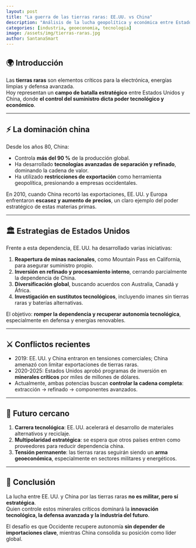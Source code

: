 ```yaml
---
layout: post
title: "La guerra de las tierras raras: EE.UU. vs China"
description: "Análisis de la lucha geopolítica y económica entre Estados Unidos y China por el control de las tierras raras, elementos clave para la tecnología y defensa."
categories: [industria, geoeconomia, tecnologia]
image: /assets/img/tierras-raras.jpg
author: SantanaSmart
---
```


## 🌍 Introducción

Las **tierras raras** son elementos críticos para la electrónica, energías limpias y defensa avanzada.  
Hoy representan un **campo de batalla estratégico** entre Estados Unidos y China, donde **el control del suministro dicta poder tecnológico y económico**.

---

## ⚡ La dominación china

Desde los años 80, China:

- Controla **más del 90 %** de la producción global.  
- Ha desarrollado **tecnologías avanzadas de separación y refinado**, dominando la cadena de valor.  
- Ha utilizado **restricciones de exportación** como herramienta geopolítica, presionando a empresas occidentales.

En 2010, cuando China recortó las exportaciones, EE. UU. y Europa enfrentaron **escasez y aumento de precios**, un claro ejemplo del poder estratégico de estas materias primas.

---

## 🏛️ Estrategias de Estados Unidos

Frente a esta dependencia, EE. UU. ha desarrollado varias iniciativas:

1. **Reapertura de minas nacionales**, como Mountain Pass en California, para asegurar suministro propio.  
2. **Inversión en refinado y procesamiento interno**, cerrando parcialmente la dependencia de China.  
3. **Diversificación global**, buscando acuerdos con Australia, Canadá y África.  
4. **Investigación en sustitutos tecnológicos**, incluyendo imanes sin tierras raras y baterías alternativas.

El objetivo: **romper la dependencia y recuperar autonomía tecnológica**, especialmente en defensa y energías renovables.

---

## ⚔️ Conflictos recientes

- 2019: EE. UU. y China entraron en tensiones comerciales; China amenazó con limitar exportaciones de tierras raras.  
- 2020-2025: Estados Unidos aprobó programas de inversión en **minerales críticos** por miles de millones de dólares.  
- Actualmente, ambas potencias buscan **controlar la cadena completa**: extracción → refinado → componentes avanzados.

---

## 🔮 Futuro cercano

1. **Carrera tecnológica**: EE. UU. acelerará el desarrollo de materiales alternativos y reciclaje.  
2. **Multipolaridad estratégica**: se espera que otros países entren como proveedores para reducir dependencia china.  
3. **Tensión permanente**: las tierras raras seguirán siendo un **arma geoeconómica**, especialmente en sectores militares y energéticos.

---

## 🧠 Conclusión

La lucha entre EE. UU. y China por las tierras raras **no es militar, pero sí estratégica**.  
Quien controle estos minerales críticos dominará la **innovación tecnológica, la defensa avanzada y la industria del futuro**.

El desafío es que Occidente recupere autonomía **sin depender de importaciones clave**, mientras China consolida su posición como líder global.
